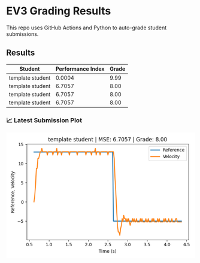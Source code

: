 # EV3 Grading Results

This repo uses GitHub Actions and Python to auto-grade student submissions.

## Results

<!-- RESULTS_TABLE_START -->
| Student | Performance Index | Grade |
|---------|-------------------|-------|
| template student | 0.0004 | 9.99 |
| template student | 6.7057 | 8.00 |
| template student | 6.7057 | 8.00 |
| template student | 6.7057 | 8.00 |

### 📈 Latest Submission Plot
![Latest Result](latest_result.png)
<!-- RESULTS_TABLE_END -->
